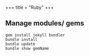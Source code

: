 +++
title = "Ruby"
+++

## Manage modules/ gems
```
gem install jekyll bundler
bundle install
bundle update
bundle show gemName
```